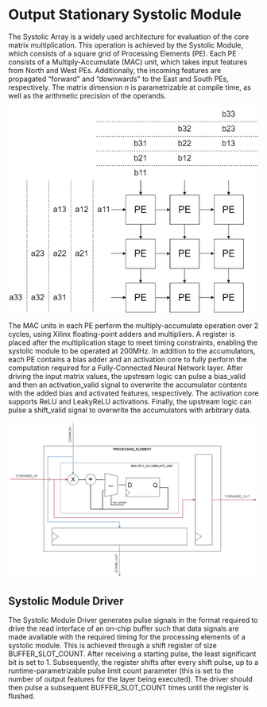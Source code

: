 # Output Stationary Systolic Module

The Systolic Array is a widely used architecture for evaluation of the core matrix multiplication. This operation is achieved by the Systolic Module, which consists of a square grid of Processing Elements (PE). Each PE consists of a Multiply-Accumulate (MAC) unit, which takes input features from North and West PEs. Additionally, the incoming features are propagated “forward" and “downwards" to the East and South PEs, respectively. The matrix dimension *n* is parametrizable at compile time, as well as the arithmetic precision of the operands.

![Systolic Array](https://raw.githubusercontent.com/DeepWok/mase/main/docs/source/imgs/hardware/sys_array.png)

The MAC units in each PE perform the multiply-accumulate operation over 2 cycles, using Xilinx floating-point adders and multipliers. A register is placed after the multiplication stage to meet timing constraints, enabling the systolic module to be operated at 200MHz. In addition to the accumulators, each PE contains a bias adder and an activation core to fully perform the computation required for a Fully-Connected Neural Network layer. After driving the input matrix values, the upstream logic can pulse a bias_valid and then an activation_valid signal to overwrite the accumulator contents with the added bias and activated features, respectively. The activation core supports ReLU and LeakyReLU activations. Finally, the upstream logic can pulse a shift_valid signal to overwrite the accumulators with arbitrary data.

![Systolic Array](https://raw.githubusercontent.com/DeepWok/mase/main/docs/source/imgs/hardware/sys_array_pe.png)

## Systolic Module Driver

The Systolic Module Driver generates pulse signals in the format required to drive the read interface of an on-chip buffer such that data signals are made available with the required timing for the processing elements of a systolic module. This is achieved through a shift register of size BUFFER_SLOT_COUNT. After receiving a starting pulse, the least significant bit is set to 1. Subsequently, the register shifts after every shift pulse, up to a runtime-parametrizable pulse limit count parameter (this is set to the number of output features for the layer being executed). The driver should then pulse a subsequent BUFFER_SLOT_COUNT times until the register is flushed.